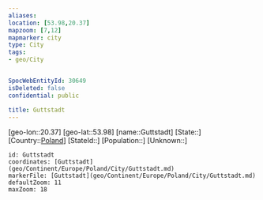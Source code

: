 ```yaml
---
aliases: 
location: [53.98,20.37]
mapzoom: [7,12] 
mapmarker: city 
type: City
tags:
- geo/City


SpocWebEntityId: 30649
isDeleted: false
confidential: public

title: Guttstadt
---
```

[geo-lon::20.37]
[geo-lat::53.98]
[name::Guttstadt]
[State::]
[Country::[Poland](geo/Continent/Europe/Poland.md)]
[StateId::]
[Population::]
[Unknown::]


```leaflet
id: Guttstadt
coordinates: [Guttstadt](geo/Continent/Europe/Poland/City/Guttstadt.md)
markerFile: [Guttstadt](geo/Continent/Europe/Poland/City/Guttstadt.md)
defaultZoom: 11 
maxZoom: 18
```


